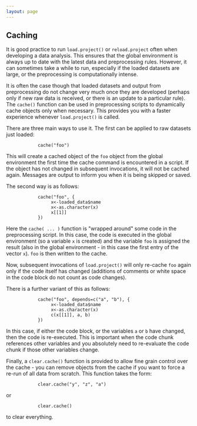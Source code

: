 ```yaml
---
layout: page
---
```

## Caching
It is good practice to run `load.project()` or `reload.project` often when developing a data analysis.  This ensures that the global environment is always up to date with the latest data and preprocessing rules.  However, it can sometimes take a while to run, especially if the loaded datasets are large, or the preprocessing is computationally intense.

It is often the case though that loaded datasets and output from preprocessing do not change very much once they are developed (perhaps only if new raw data is received, or there is an update to a particular rule).  The `cache()` function can be used in preprocessing scripts to dynamically cache objects only when necessary.  This provides you with a faster experience whenever `load.project()` is called.

There are three main ways to use it.  The first can be applied to raw datasets just loaded:

                cache("foo")

This will create a cached object of the `foo` object from the global environment the first time the cache command is encountered in a script. If the object has not changed in subsequent invocations, it will not be cached again. Messages are output to inform you when it is being skipped or saved.

The second way is as follows:

                cache("foo", {
                     x<-loaded_data$name
                     x<-as.character(x)
                     x[[1]]
                })

Here the `cache( ... )` function is "wrapped around" some code in the preprocessing script. In this case, the code is executed in the global environment (so a variable `x` is created) and the variable `foo` is assigned the result (also in the global environment - in this case the first entry of the vector `x`). `foo` is then written to the cache.

Now, subsequent invocations of `load.project()` will only re-cache `foo` again only if the code itself has changed (additions of comments or white space in the code block do not count as code changes).

There is a further variant of this as follows:

                cache("foo", depends=c("a", "b"), {
                     x<-loaded_data$name
                     x<-as.character(x)
                     c(x[[1]], a, b)
                })
                
In this case, if either the code block, or the variables `a` or `b` have changed, then the code is re-executed. This is important when the code chunk references other variables and you absolutely need to re-evaluate the code chunk if those other variables change.

Finally, a `clear.cache()` function is provided to allow fine grain control over the cache - you can remove objects from the cache if you want to force a re-run of all data from scratch. This function takes the form:

                clear.cache("y", "z", "a")

or

                clear.cache()

to clear everything.

